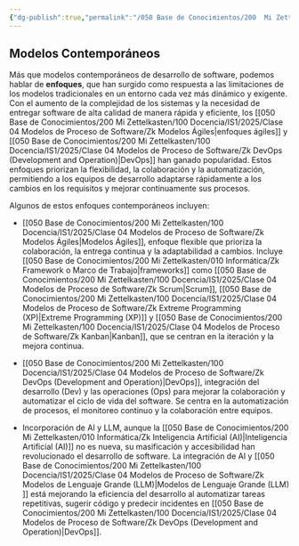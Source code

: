 ```yaml
---
{"dg-publish":true,"permalink":"/050 Base de Conocimientos/200  Mi Zettelkasten/100 Docencia/IS1/2025/Clase 04 Modelos de Proceso de Software/Zk Modelos Contemporáneos (Enfoques) de Proceso de Software/","tags":["digitalGarden"]}
---
```


## Modelos Contemporáneos

Más que modelos contemporáneos de desarrollo de software, podemos hablar de **enfoques**, que han surgido como respuesta a las limitaciones de los modelos tradicionales en un entorno cada vez más dinámico y exigente. Con el aumento de la complejidad de los sistemas y la necesidad de entregar software de alta calidad de manera rápida y eficiente, los [[050 Base de Conocimientos/200  Mi Zettelkasten/100 Docencia/IS1/2025/Clase 04 Modelos de Proceso de Software/Zk Modelos Ágiles\|enfoques ágiles]] y [[050 Base de Conocimientos/200  Mi Zettelkasten/100 Docencia/IS1/2025/Clase 04 Modelos de Proceso de Software/Zk DevOps (Development and Operation)\|DevOps]] han ganado popularidad. Estos enfoques priorizan la flexibilidad, la colaboración y la automatización, permitiendo a los equipos de desarrollo adaptarse rápidamente a los cambios en los requisitos y mejorar continuamente sus procesos.

Algunos de estos enfoques contemporáneos incluyen:

- [[050 Base de Conocimientos/200  Mi Zettelkasten/100 Docencia/IS1/2025/Clase 04 Modelos de Proceso de Software/Zk Modelos Ágiles\|Modelos Ágiles]], enfoque flexible que prioriza la colaboración, la entrega continua y la adaptabilidad a cambios. Incluye [[050 Base de Conocimientos/200  Mi Zettelkasten/010 Informática/Zk Framework o Marco de Trabajo\|frameworks]] como [[050 Base de Conocimientos/200  Mi Zettelkasten/100 Docencia/IS1/2025/Clase 04 Modelos de Proceso de Software/Zk Scrum\|Scrum]], [[050 Base de Conocimientos/200  Mi Zettelkasten/100 Docencia/IS1/2025/Clase 04 Modelos de Proceso de Software/Zk Extreme Programming (XP)\|Extreme Programming (XP)]] y [[050 Base de Conocimientos/200  Mi Zettelkasten/100 Docencia/IS1/2025/Clase 04 Modelos de Proceso de Software/Zk Kanban\|Kanban]], que se centran en la iteración y la mejora continua.

- [[050 Base de Conocimientos/200  Mi Zettelkasten/100 Docencia/IS1/2025/Clase 04 Modelos de Proceso de Software/Zk DevOps (Development and Operation)\|DevOps]], integración del desarrollo (Dev) y las operaciones (Ops) para mejorar la colaboración y automatizar el ciclo de vida del software. Se centra en la automatización de procesos, el monitoreo continuo y la colaboración entre equipos.

- Incorporación de AI y LLM, aunque la [[050 Base de Conocimientos/200  Mi Zettelkasten/010 Informática/Zk Inteligencia Artificial (AI)\|Inteligencia Artificial (AI)]] no es nueva, su masificación y accesibilidad han revolucionado el desarrollo de software. La integración de AI y [[050 Base de Conocimientos/200  Mi Zettelkasten/100 Docencia/IS1/2025/Clase 04 Modelos de Proceso de Software/Zk Modelos de Lenguaje Grande (LLM)\|Modelos de Lenguaje Grande (LLM) ]] está mejorando la eficiencia del desarrollo al automatizar tareas repetitivas, sugerir código y predecir incidentes en [[050 Base de Conocimientos/200  Mi Zettelkasten/100 Docencia/IS1/2025/Clase 04 Modelos de Proceso de Software/Zk DevOps (Development and Operation)\|DevOps]].